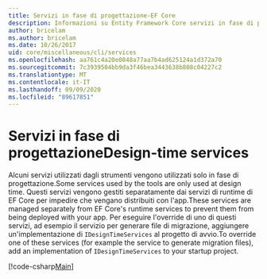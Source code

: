 ```yaml
---
title: Servizi in fase di progettazione-EF Core
description: Informazioni su Entity Framework Core servizi in fase di progettazione
author: bricelam
ms.author: bricelam
ms.date: 10/26/2017
uid: core/miscellaneous/cli/services
ms.openlocfilehash: aa761c4a20e0848a77aa7b4ad625124a1d372a70
ms.sourcegitcommit: 7c3939504bb9da3f46bea3443638b808c04227c2
ms.translationtype: MT
ms.contentlocale: it-IT
ms.lasthandoff: 09/09/2020
ms.locfileid: "89617851"
---
```

# <a name="design-time-services"></a><span data-ttu-id="60c68-103">Servizi in fase di progettazione</span><span class="sxs-lookup"><span data-stu-id="60c68-103">Design-time services</span></span>

<span data-ttu-id="60c68-104">Alcuni servizi utilizzati dagli strumenti vengono utilizzati solo in fase di progettazione.</span><span class="sxs-lookup"><span data-stu-id="60c68-104">Some services used by the tools are only used at design time.</span></span> <span data-ttu-id="60c68-105">Questi servizi vengono gestiti separatamente dai servizi di runtime di EF Core per impedire che vengano distribuiti con l'app.</span><span class="sxs-lookup"><span data-stu-id="60c68-105">These services are managed separately from EF Core's runtime services to prevent them from being deployed with your app.</span></span> <span data-ttu-id="60c68-106">Per eseguire l'override di uno di questi servizi, ad esempio il servizio per generare file di migrazione, aggiungere un'implementazione di `IDesignTimeServices` al progetto di avvio.</span><span class="sxs-lookup"><span data-stu-id="60c68-106">To override one of these services (for example the service to generate migration files), add an implementation of `IDesignTimeServices` to your startup project.</span></span>

[!code-csharp[Main](../../../../samples/core/Miscellaneous/CommandLine/DesignTimeServices.cs)]
